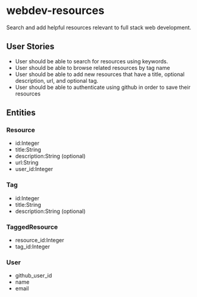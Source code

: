 # webdev-resources
Search and add helpful resources relevant to full stack web development.

## User Stories

- User should be able to search for resources using keywords.
- User should be able to browse related resources by tag name
- User should be able to add new resources that have a title, optional description, url, and optional tag.
- User should be able to authenticate using github in order to save their resources

## Entities

### Resource
- id:Integer
- title:String
- description:String (optional)
- url:String
- user_id:Integer

### Tag
- id:Integer
- title:String
- description:String (optional)

### TaggedResource
- resource_id:Integer
- tag_id:Integer

### User
- github_user_id
- name
- email
